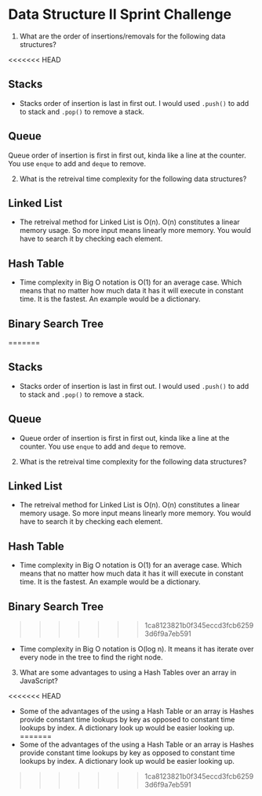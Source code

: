 # Data Structure II Sprint Challenge

1. What are the order of insertions/removals for the following data structures?

<<<<<<< HEAD
##  Stacks
*   Stacks order of insertion is last in first out. I would used `.push()` to add to stack and `.pop()` to remove a stack.

##  Queue
Queue order of insertion is first in first out, kinda like a line at the counter. You use `enque` to add and `deque` to remove.

2. What is the retreival time complexity for the following data structures?

##  Linked List
*   The retreival method for Linked List is O(n). O(n) constitutes a linear memory usage. So more input means linearly more memory. You would have to search it by checking each element.

##  Hash Table

*   Time complexity in Big O notation is O(1) for an average case. Which means that no matter how much data it has it will execute in constant time. It is the fastest. An example would be a dictionary.

##  Binary Search Tree
=======
## Stacks
  * Stacks order of insertion is last in first out. I would used `.push()` to add to stack and `.pop()` to remove a stack.

## Queue
  * Queue order of insertion is first in first out, kinda like a line at the counter. You use `enque` to add and `deque` to remove.

2. What is the retreival time complexity for the following data structures?

## Linked List

  * The retreival method for Linked List is O(n). O(n) constitutes a linear memory usage. So more input means linearly more memory. You would have to search it by checking each element.

## Hash Table

  * Time complexity in Big O notation is O(1) for an average case. Which means that no matter how much data it has it will execute in constant time. It is the fastest. An example would be a dictionary.

## Binary Search Tree
>>>>>>> 1ca8123821b0f345eccd3fcb62593d6f9a7eb591

  * Time complexity in Big O notation is O(log n). It means it has iterate over every node in the tree to find the right node.

3. What are some advantages to using a Hash Tables over an array in JavaScript?

<<<<<<< HEAD
*   Some of the advantages of the using a Hash Table or an array is Hashes provide constant time lookups by key as opposed to constant time lookups by index. A dictionary look up would be easier looking up.
=======
  * Some of the advantages of the using a Hash Table or an array is Hashes provide constant time lookups by key as opposed to    constant time lookups by index. A dictionary look up would be easier looking up.
>>>>>>> 1ca8123821b0f345eccd3fcb62593d6f9a7eb591

